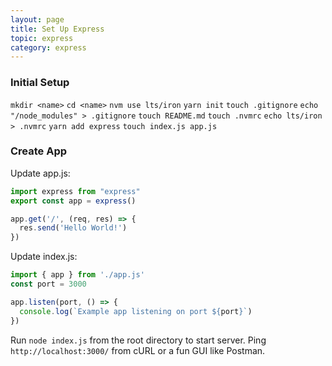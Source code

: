```yaml
---
layout: page
title: Set Up Express
topic: express
category: express
---
```


### Initial Setup
`mkdir <name>`
`cd <name>`
`nvm use lts/iron`
`yarn init`
`touch .gitignore`
`echo "/node_modules" > .gitignore`
`touch README.md`
`touch .nvmrc`
`echo lts/iron > .nvmrc`
`yarn add express`
`touch index.js app.js`

### Create App
Update app.js:
```js
import express from "express"
export const app = express()

app.get('/', (req, res) => {
  res.send('Hello World!')
})
```

Update index.js:
```js
import { app } from './app.js'
const port = 3000

app.listen(port, () => {
  console.log(`Example app listening on port ${port}`)
})

```

Run `node index.js` from the root directory to start server.
Ping `http://localhost:3000/` from cURL or a fun GUI like Postman.

